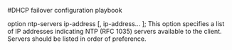 #DHCP failover configuration playbook


option ntp-servers ip-address [, ip-address... ];
This option specifies a list of IP addresses indicating NTP (RFC 1035) servers available to the client. Servers should be listed in order of preference.